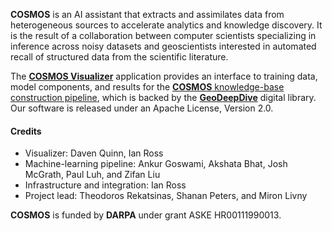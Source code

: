 **COSMOS** is an AI assistant that extracts and assimilates data from
heterogeneous sources to accelerate analytics and knowledge discovery.
It is the result of a collaboration between computer scientists specializing
in inference across noisy datasets and geoscientists interested in automated recall
of structured data from the scientific literature.

The [**COSMOS Visualizer**](https://github.com/UW-COSMOS/cosmos-visualizer)
application provides an interface to
training data, model components, and results for the
[**COSMOS** knowledge-base construction pipeline](https://github.com/UW-COSMOS/cosmos),
which is backed by the
[**GeoDeepDive**](https://geodeepdive.org/) digital library.
Our software is released under an Apache License, Version 2.0.

<!--The [backend](https://github.com/UW-COSMOS/cosmos-result-visualizer) (
server, database, and
API) and
[UI components](https://github.com/UW-COSMOS/cosmos-visualizer-frontend)
are shared with our **Image Tagger** training-dataset
generation user interface.
The user interface components exposed here can be composed and reused
for other knowledge-base construction and introspection tasks. -->

#### Credits

- Visualizer: Daven Quinn, Ian Ross
- Machine-learning pipeline: Ankur Goswami, Akshata Bhat, Josh McGrath, Paul Luh, and Zifan Liu
- Infrastructure and integration: Ian Ross
- Project lead: Theodoros Rekatsinas, Shanan Peters, and Miron Livny

**COSMOS** is funded by **DARPA** under grant ASKE HR00111990013.
